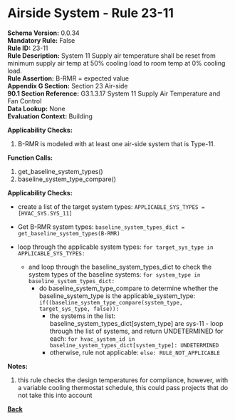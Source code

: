 
# Airside System - Rule 23-11 

**Schema Version:** 0.0.34  
**Mandatory Rule:** False  
**Rule ID:** 23-11  
**Rule Description:** System 11 Supply air temperature shall be reset from minimum supply air temp at 50% cooling load to room temp at 0% cooling load.    
**Rule Assertion:** B-RMR = expected value  
**Appendix G Section:** Section 23 Air-side  
**90.1 Section Reference:** G3.1.3.17 System 11 Supply Air Temperature and Fan Control  
**Data Lookup:** None  
**Evaluation Context:** Building  

**Applicability Checks:**  

1. B-RMR is modeled with at least one air-side system that is Type-11.  

**Function Calls:**  

1. get_baseline_system_types()
2. baseline_system_type_compare()

**Applicability Checks:**  
- create a list of the target system types: `APPLICABLE_SYS_TYPES = [HVAC_SYS.SYS_11]`
- Get B-RMR system types: `baseline_system_types_dict = get_baseline_system_types(B-RMR)`

- loop through the applicable system types: `for target_sys_type in APPLICABLE_SYS_TYPES:`
    - and loop through the baseline_system_types_dict to check the system types of the baseline systems: `for system_type in baseline_system_types_dict:`
        - do baseline_system_type_compare to determine whether the baseline_system_type is the applicable_system_type: `if((baseline_system_type_compare(system_type, target_sys_type, false)):`
            - the systems in the list: baseline_system_types_dict[system_type] are sys-11 - loop through the list of systems, and return UNDETERMINED for each: `for hvac_system_id in baseline_system_types_dict[system_type]: UNDETERMINED`
            - otherwise, rule not applicable: `else: RULE_NOT_APPLICABLE`
 
 
  
**Notes:**
1. this rule checks the design temperatures for compliance, however, with a variable cooling thermostat schedule, this could pass projects that do not take this into account

**[Back](../_toc.md)**

